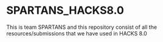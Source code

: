 # SPARTANS_HACKS8.0
This is team SPARTANS and this repository consist of all the resources/submissions that we have used in HACKS 8.0
